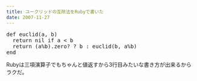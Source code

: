 ```yaml
---
title: ユークリッドの互除法をRubyで書いた
date: 2007-11-27
---
```

<pre lang="ruby">
def euclid(a, b)
  return nil if a < b
  return (a%b).zero? ? b : euclid(b, a%b)
end
</pre>

Rubyは三項演算子でもちゃんと値返すから3行目みたいな書き方が出来るからラクだ。</pre>